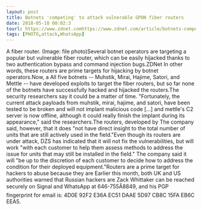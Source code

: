 ```yaml
---
layout: post
title: Botnets 'competing' to attack vulnerable GPON fiber routers
date: 2018-05-10 00:02:3
tourl: https://www.zdnet.comhttps://www.zdnet.com/article/botnets-competing-to-attack-vulnerable-gpon-fiber-routers/
tags: [PHOTO,attack,WhatsApp]
---
```

A fiber router. (Image: file photo)Several botnet operators are targeting a popular but vulnerable fiber router, which can be easily hijacked thanks to two authentication bypass and command injection bugs.ZDNet In other words, these routers are prime targets for hijacking by botnet operators.Now, a All five botnets -- Muhstik, Mirai, Hajime, Satori, and Mettle -- have developed exploits to target the fiber routers, but so far none of the botnets have successfully hacked and hijacked the routers.The security researchers say it could be a matter of time. "Fortunately, the current attack payloads from muhstik, mirai, hajime, and satori, have been tested to be broken and will not implant malicious code [...] and mettle's C2 server is now offline, although it could really finish the implant during its appearance," said the researchers.The routers, developed by The company said, however, that it does "not have direct insight to the total number of units that are still actively used in the field."Even though its routers are under attack, DZS has indicated that it will not fix the vulnerabilities, but will work "with each customer to help them assess methods to address the issue for units that may still be installed in the field." The company said it will "be up to the discretion of each customer to decide how to address the condition for their deployed equipment."Routers are a prime target for hackers to abuse because they are Earlier this month, both UK and US authorities warned that Russian hackers are Zack Whittaker can be reached securely on Signal and WhatsApp at 646-755Â8849, and his PGP fingerprint for email is: 4D0E 92F2 E36A EC51 DAAE 5D97 CB8C 15FA EB6C EEA5.